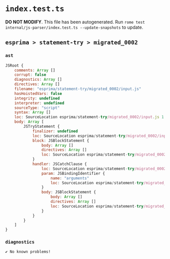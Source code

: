 # `index.test.ts`

**DO NOT MODIFY**. This file has been autogenerated. Run `rome test internal/js-parser/index.test.ts --update-snapshots` to update.

## `esprima > statement-try > migrated_0002`

### `ast`

```javascript
JSRoot {
	comments: Array []
	corrupt: false
	diagnostics: Array []
	directives: Array []
	filename: "esprima/statement-try/migrated_0002/input.js"
	hasHoistedVars: false
	integrity: undefined
	interpreter: undefined
	sourceType: "script"
	syntax: Array []
	loc: SourceLocation esprima/statement-try/migrated_0002/input.js 1:0-2:0
	body: Array [
		JSTryStatement {
			finalizer: undefined
			loc: SourceLocation esprima/statement-try/migrated_0002/input.js 1:0-1:29
			block: JSBlockStatement {
				body: Array []
				directives: Array []
				loc: SourceLocation esprima/statement-try/migrated_0002/input.js 1:4-1:7
			}
			handler: JSCatchClause {
				loc: SourceLocation esprima/statement-try/migrated_0002/input.js 1:8-1:29
				param: JSBindingIdentifier {
					name: "arguments"
					loc: SourceLocation esprima/statement-try/migrated_0002/input.js 1:15-1:24 (arguments)
				}
				body: JSBlockStatement {
					body: Array []
					directives: Array []
					loc: SourceLocation esprima/statement-try/migrated_0002/input.js 1:26-1:29
				}
			}
		}
	]
}
```

### `diagnostics`

```
✔ No known problems!

```

